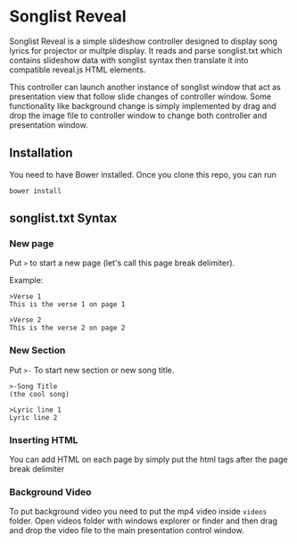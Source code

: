 # Songlist Reveal

Songlist Reveal is a simple slideshow controller designed to display song lyrics for projector or multple display. It reads and parse songlist.txt which contains slideshow data with songlist syntax then translate it into compatible reveal.js HTML elements. 

This controller can launch another instance of songlist window that act as presentation view that follow slide changes of controller window. Some functionality like background change is simply implemented by drag and drop the image file to controller window to change both controller and presentation window.


## Installation

You need to have Bower installed. Once you clone this repo, you can run

`bower install`

## songlist.txt Syntax


### New page
Put `>` to start a new page (let's call this page break delimiter).

Example:

    >Verse 1
    This is the verse 1 on page 1

    >Verse 2
    This is the verse 2 on page 2

### New Section
Put `>-` To start new section or new song title.

    >-Song Title
    (the cool song)

    >Lyric line 1
    Lyric line 2


### Inserting HTML

You can add HTML on each page by simply put the html tags after the page break delimiter

### Background Video

To put background video you need to put the mp4 video inside `videos` folder. Open videos folder with windows explorer or finder and then drag and drop the video file to the main presentation control window. 
